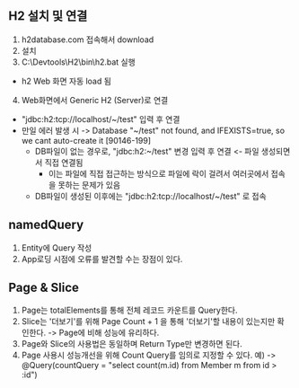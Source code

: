 ## H2 설치 및 연결
1. h2database.com 접속해서 download
2. 설치
3. C:\Devtools\H2\bin\h2.bat 실행
  - h2 Web 화면 자동 load 됨
4. Web화면에서 Generic H2 (Server)로 연결
  - "jdbc:h2:tcp://localhost/~/test" 입력 후 연결
  - 만일 에러 발생 시 -> Database "~/test" not found, and IFEXISTS=true, so we cant auto-create it [90146-199]
    - DB파일이 없는 경우로, "jdbc:h2:~/test" 변경 입력 후 연결 <- 파일 생성되면서 직접 연결됨
      - 이는 파일에 직접 접근하는 방식으로 파일에 락이 걸려서 여러곳에서 접속을 못하는 문제가 있음
    - DB파일이 생성된 이후에는 "jdbc:h2:tcp://localhost/~/test" 로 접속
   

## namedQuery
1. Entity에 Query 작성
2. App로딩 시점에 오류를 발견할 수는 장점이 있다.

## Page & Slice
1. Page는 totalElements를 통해 전체 레코드 카운트를 Query한다.
2. Slice는 '더보기'를 위해 Page Count + 1 을 통해 '더보기'할 내용이 있는지만 확인한다. -> Page에 비해 성능에 유리하다.
3. Page와 Slice의 사용법은 동일하며 Return Type만 변경하면 된다.
4. Page 사용시 성능개선을 위해 Count Query를 임의로 지정할 수 있다. 예) -> @Query(countQuery = "select count(m.id) from Member m from id > :id")
